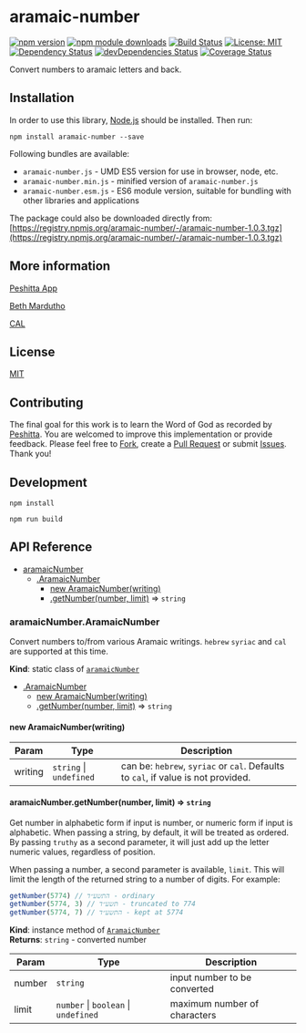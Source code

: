 # aramaic-number

[![npm version](https://badge.fury.io/js/aramaic-number.svg)](https://badge.fury.io/js/aramaic-number)
[![npm module downloads](http://img.shields.io/npm/dt/aramaic-number.svg)](https://www.npmjs.org/package/aramaic-number)
[![Build Status](https://travis-ci.org/peshitta/aramaic-number.svg?branch=master)](https://travis-ci.org/peshitta/aramaic-number)
[![License: MIT](https://img.shields.io/badge/License-MIT-yellow.svg)](https://github.com/peshitta/aramaic-number/blob/master/LICENSE)
[![Dependency Status](https://david-dm.org/peshitta/aramaic-number.svg)](https://david-dm.org/peshitta/aramaic-number)
[![devDependencies Status](https://david-dm.org/peshitta/aramaic-number/dev-status.svg)](https://david-dm.org/peshitta/aramaic-number?type=dev)
[![Coverage Status](https://coveralls.io/repos/github/peshitta/aramaic-number/badge.svg?branch=master)](https://coveralls.io/github/peshitta/aramaic-number?branch=master)

Convert numbers to aramaic letters and back.

## Installation

In order to use this library, [Node.js](https://nodejs.org) should be installed. 
Then run:
```
npm install aramaic-number --save
```

Following bundles are available:
* `aramaic-number.js` - UMD ES5 version for use in browser, node, etc.
* `aramaic-number.min.js` - minified version of `aramaic-number.js`
* `aramaic-number.esm.js` - ES6 module version, suitable for bundling with other 
libraries and applications

The package could also be downloaded directly from:
[https://registry.npmjs.org/aramaic-number/-/aramaic-number-1.0.3.tgz](https://registry.npmjs.org/aramaic-number/-/aramaic-number-1.0.3.tgz)

## More information

[Peshitta App](https://peshitta.github.io)

[Beth Mardutho](https://sedra.bethmardutho.org/about/fonts)

[CAL](http://cal1.cn.huc.edu/searching/fullbrowser.html)

## License

[MIT](https://github.com/peshitta/aramaic-number/blob/master/LICENSE)

## Contributing

The final goal for this work is to learn the Word of God as recorded by
[Peshitta](https://en.wikipedia.org/wiki/Peshitta).
You are welcomed to improve this implementation or provide feedback. Please
feel free to [Fork](https://help.github.com/articles/fork-a-repo/), create a
[Pull Request](https://help.github.com/articles/about-pull-requests/) or
submit [Issues](https://github.com/peshitta/aramaic-number/issues).
Thank you!

## Development

```
npm install
```
```
npm run build
```

## API Reference

* [aramaicNumber](#module_aramaicNumber)
    * [.AramaicNumber](#module_aramaicNumber.AramaicNumber)
        * [new AramaicNumber(writing)](#new_module_aramaicNumber.AramaicNumber_new)
        * [.getNumber(number, limit)](#module_aramaicNumber.AramaicNumber+getNumber) ⇒ <code>string</code>

<a name="module_aramaicNumber.AramaicNumber"></a>

### aramaicNumber.AramaicNumber
Convert numbers to/from various Aramaic writings. `hebrew`
`syriac` and `cal` are supported at this time.

**Kind**: static class of [<code>aramaicNumber</code>](#module_aramaicNumber)  

* [.AramaicNumber](#module_aramaicNumber.AramaicNumber)
    * [new AramaicNumber(writing)](#new_module_aramaicNumber.AramaicNumber_new)
    * [.getNumber(number, limit)](#module_aramaicNumber.AramaicNumber+getNumber) ⇒ <code>string</code>

<a name="new_module_aramaicNumber.AramaicNumber_new"></a>

#### new AramaicNumber(writing)

| Param | Type | Description |
| --- | --- | --- |
| writing | <code>string</code> \| <code>undefined</code> | can be: `hebrew`, `syriac` or `cal`. Defaults to `cal`, if value is not provided. |

<a name="module_aramaicNumber.AramaicNumber+getNumber"></a>

#### aramaicNumber.getNumber(number, limit) ⇒ <code>string</code>
Get number in alphabetic form if input is number, or numeric form if input
is alphabetic. When passing a string, by default, it will be treated as
ordered. By passing `truthy` as a second parameter, it will just add up the
letter numeric values, regardless of position.

When passing a number, a second parameter is available, `limit`. This will
limit the length of the returned string to a number of digits. For example:

```js
getNumber(5774) // התשע״ד - ordinary
getNumber(5774, 3) // תשע״ד - truncated to 774
getNumber(5774, 7) // התשע״ד - kept at 5774
```

**Kind**: instance method of [<code>AramaicNumber</code>](#module_aramaicNumber.AramaicNumber)  
**Returns**: <code>string</code> - converted number  

| Param | Type | Description |
| --- | --- | --- |
| number | <code>string</code> | input number to be converted |
| limit | <code>number</code> \| <code>boolean</code> \| <code>undefined</code> | maximum number of characters |

